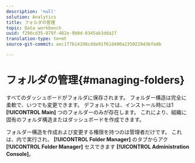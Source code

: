 ```yaml
---
description: 'null'
solution: Analytics
title: フォルダの管理
topic: Data workbench
uuid: f296cd35-879f-482e-9b0d-8345ab3dda27
translation-type: tm+mt
source-git-commit: aec1f7b14198cdde91f61d490a235022943bfedb

---
```



# フォルダの管理{#managing-folders}

すべてのダッシュボードがフォルダに保存されます。 フォルダー構造は完全に柔軟で、いつでも変更できます。 デフォルトでは、インストール時には1 **[!UICONTROL Main]** つのフォルダーのみが存在します。 これにより、組織に固有のフォルダ構造またはダッシュボードを作成できます。

フォルダー構造を作成および変更する権限を持つのは管理者だけです。 これは、内で実行され、 **[!UICONTROL Folder Manager]** のタブからアク **[!UICONTROL Folder Manager]** セスできます **[!UICONTROL Administration Console]**。
